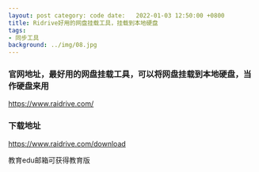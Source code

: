 ```yaml
---
layout: post category: code date:   2022-01-03 12:50:00 +0800
title: Ridrive好用的网盘挂载工具，挂载到本地硬盘
tags:
- 同步工具
background: ../img/08.jpg
---
```



### 官网地址，最好用的网盘挂载工具，可以将网盘挂载到本地硬盘，当作硬盘来用<br>
https://www.raidrive.com/

### 下载地址<br>
https://www.raidrive.com/download

教育edu邮箱可获得教育版
